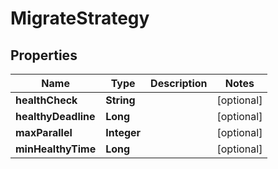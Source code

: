 

# MigrateStrategy


## Properties

Name | Type | Description | Notes
------------ | ------------- | ------------- | -------------
**healthCheck** | **String** |  |  [optional]
**healthyDeadline** | **Long** |  |  [optional]
**maxParallel** | **Integer** |  |  [optional]
**minHealthyTime** | **Long** |  |  [optional]



